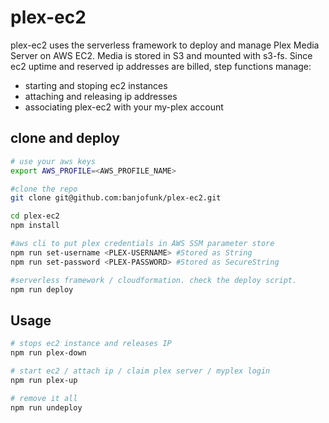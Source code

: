 # plex-ec2

plex-ec2 uses the serverless framework to deploy and manage Plex Media Server on  AWS EC2. Media is stored in S3 and mounted with s3-fs. Since ec2 uptime and reserved ip addresses are billed, step functions manage:
  - starting and stoping ec2 instances
  - attaching and releasing ip addresses
  - associating plex-ec2 with your my-plex account


## clone and deploy
```bash
# use your aws keys
export AWS_PROFILE=<AWS_PROFILE_NAME>

#clone the repo
git clone git@github.com:banjofunk/plex-ec2.git

cd plex-ec2
npm install

#aws cli to put plex credentials in AWS SSM parameter store
npm run set-username <PLEX-USERNAME> #Stored as String
npm run set-password <PLEX-PASSWORD> #Stored as SecureString

#serverless framework / cloudformation. check the deploy script.
npm run deploy
```

## Usage
```bash
# stops ec2 instance and releases IP
npm run plex-down

# start ec2 / attach ip / claim plex server / myplex login
npm run plex-up

# remove it all
npm run undeploy
```